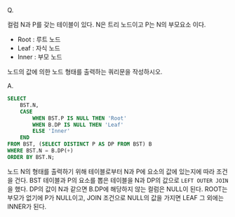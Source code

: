 Q.

컬럼 N과 P를 갖는 테이블이 있다. N은 트리 노드이고 P는 N의 부모요소 이다.

- Root : 루트 노드
- Leaf : 자식 노드
- Inner : 부모 노드

노드의 값에 의한 노드 형태를 출력하는 쿼리문을 작성하시오.

A.
```SQL
SELECT
    BST.N,
    CASE
        WHEN BST.P IS NULL THEN 'Root'
        WHEN B.DP IS NULL THEN 'Leaf'
        ELSE 'Inner'
    END
FROM BST, (SELECT DISTINCT P AS DP FROM BST) B
WHERE BST.N = B.DP(+)
ORDER BY BST.N;
```

노드 N의 형태를 출력하기 위해 테이블로부터 N과 P에 요소의 값에 있는지에 따라 조건을 건다. BST 테이블과 P의 요소를 뽑은 테이블을 N과 DP의 값으로 `LEFT OUTER JOIN` 을 했다. DP의 값이 N과 같으면 B.DP에 해당하지 않는 컬럼은 NULL이 된다. ROOT는 부모가 없기에 P가 NULL이고, JOIN 조건으로 NULL의 값을 가지면 LEAF 그 외에는 INNER가 된다.